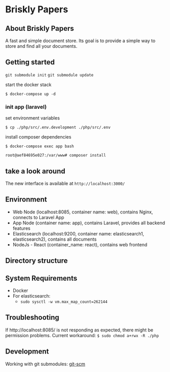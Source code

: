 # Briskly Papers

## About Briskly Papers
A fast and simple document store. Its goal is to provide a simple way to store and find all your documents.

## Getting started

`git submodule init`
`git submodule update`

start the docker stack

`$ docker-compose up -d`

### init app (laravel)

set environment variables

`$ cp ./php/src/.env.development ./php/src/.env`

install composer dependencies

`$ docker-compose exec app bash`

`root@aef84695e027:/var/www# composer install`

## take a look around

The new interface is available at `http://localhost:3000/`

## Environment

* Web Node (localhost:8085, container name: web), contains Nginx, connects to Laravel App
* App Node (container name: app), contains Laravel, provides all backend features
* Elasticsearch (localhost:9200, container name: elasticsearch1, elasticsearch2), contains all documents
* NodeJs - React (container_name: react), contains web frontend

## Directory structure



## System Requirements

* Docker
* For elasticsearch:
  * `sudo sysctl -w vm.max_map_count=262144`

## Troubleshooting

If http://localhost:8085/ is not responding as expected, there might be permission problems. Current workaround: `$ sudo chmod a+rwx -R ./php`

## Development

Working with git submodules: [git-scm](https://git-scm.com/book/en/v2/Git-Tools-Submodules)
